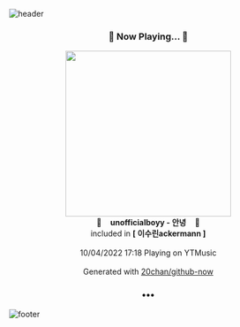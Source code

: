 ![header](https://capsule-render.vercel.app/api?type=wave&height=170&section=header&text=Hi.%20I'm%20SHIFT&fontColor=090707&fontAlignX=45&fontAlignY=65&fontSize=100)

<h3 align="center">🎵 Now Playing... 🎵</h3>
<p align="center">
  <a href="https://music.youtube.com/watch?v=9MHmDK6Y0P0">
    <img width="300" src="https://lh3.googleusercontent.com/5WNEwwHrnZ_18rdKTv79kS6zSL0FWAJEXUW18JMOAKvp3nNen0o-KY1WWlNO5i1r_e9xFi4qsfuEepA">
  </a>
  <br>
  🎵&nbsp&nbsp&nbsp <b>unofficialboyy - 안녕</b> &nbsp&nbsp&nbsp🎵
  <br>
  included in <b>[ 이수린ackermann ]</b>
  
  <br />
  <br />
  10/04/2022 17:18 Playing on YTMusic
  <br />
  <br />
  Generated with <a href="https://github.com/20chan/github-now">20chan/github-now</a>
</p>

<h3 align="center">•••</h3>

![footer](https://capsule-render.vercel.app/api?type=wave&height=150&section=footer)
